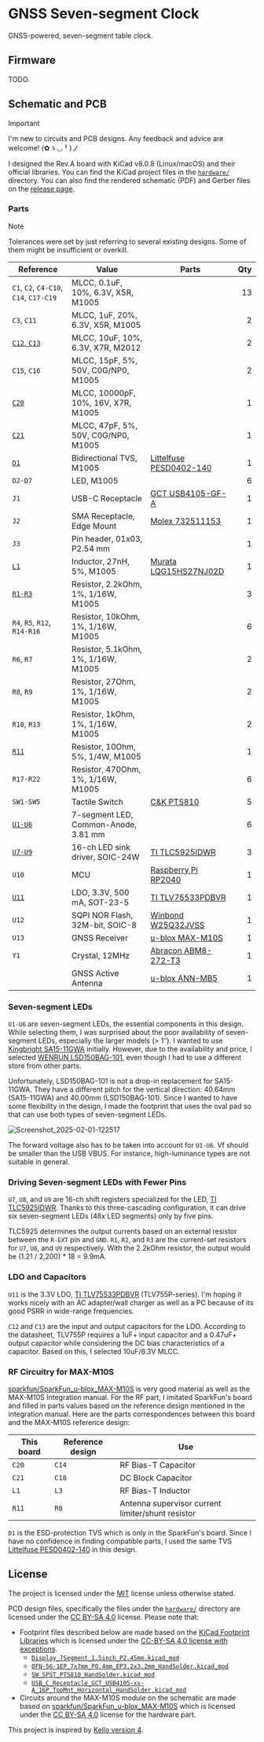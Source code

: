 # GNSS Seven-segment Clock

GNSS-powered, seven-segment table clock.

## Firmware

TODO.

## Schematic and PCB

> [!IMPORTANT]
> I'm new to circuits and PCB designs. Any feedback and advice are welcome! (✿ゝ◡╹)ノ

I designed the Rev.A board with KiCad v8.0.8 (Linux/macOS) and their official libraries. You can find the KiCad project files in the [`hardware/`](./hardware/) directory. You can also find the rendered schematic (PDF) and Gerber files on the [release page](https://github.com/Tosainu/gnss-7-seg-clock/releases/tag/hardware%2Frev-a).

### Parts

> [!NOTE]
> Tolerances were set by just referring to several existing designs. Some of them might be insufficient or overkill.

| Reference | Value | Parts | Qty |
| --- | --- | --- | --: |
| `C1`, `C2`, `C4-C10`, `C14`, `C17-C19` | MLCC, 0.1uF, 10%, 6.3V, X5R, M1005 | | 13 |
| `C3`, `C11` | MLCC, 1uF, 20%, 6.3V, X5R, M1005 | | 2 |
| [`C12`, `C13`](#ldo-and-capacitors) | MLCC, 10uF, 10%, 6.3V, X7R, M2012 | | 2 |
| `C15`, `C16` | MLCC, 15pF, 5%, 50V, C0G/NP0, M1005 | | 2 |
| [`C20`](#rf-circuitry-for-max-m10s) | MLCC, 10000pF, 10%, 16V, X7R, M1005 | | 1 |
| [`C21`](#rf-circuitry-for-max-m10s) | MLCC, 47pF, 5%, 50V, C0G/NP0, M1005 | | 1 |
| [`D1`](#rf-circuitry-for-max-m10s) | Bidirectional TVS, M1005 | [Littelfuse PESD0402-140][PESD0402-140] | 1 |
| `D2-D7` | LED, M1005 | | 6 |
| `J1` | USB-C Receptacle | [GCT USB4105-GF-A](https://gct.co/connector/usb4105) | 1 |
| `J2` | SMA Receptacle, Edge Mount | [Molex 732511153][732511153] | 1 |
| `J3` | Pin header, 01x03, P2.54 mm | | 1 |
| [`L1`](#rf-circuitry-for-max-m10s) | Inductor, 27nH, 5%, M1005 | [Murata LQG15HS27NJ02D][LQG15HS27NJ02D] | 1 |
| [`R1-R3`](#driving-seven-segment-leds-with-fewer-pins) | Resistor, 2.2kOhm, 1%, 1/16W, M1005 | | 3 |
| `R4`, `R5`, `R12`, `R14-R16` | Resistor, 10kOhm, 1%, 1/16W, M1005 | | 6 |
| `R6`, `R7` | Resistor, 5.1kOhm, 1%, 1/16W, M1005 | | 2 |
| `R8`, `R9` | Resistor, 27Ohm, 1%, 1/16W, M1005 | | 2 |
| `R10`, `R13` | Resistor, 1kOhm, 1%, 1/16W, M1005 | | 2 |
| [`R11`](#rf-circuitry-for-max-m10s) | Resistor, 10Ohm, 5%, 1/4W, M1005 | | 1 |
| `R17-R22` | Resistor, 470Ohm, 1%, 1/16W, M1005 | | 6 |
| `SW1-SW5` | Tactile Switch | [C&K PTS810][PTS810] | 5 |
| [`U1-U6`](#seven-segment-leds) | 7-segment LED, Common-Anode, 3.81 mm | | 6 |
| [`U7-U9`](#driving-seven-segment-leds-with-fewer-pins) | 16-ch LED sink driver, SOIC-24W | [TI TLC5925IDWR][TLC5925] | 3 |
| `U10` | MCU | [Raspberry Pi RP2040][RP2040] | 1 |
| [`U11`](#ldo-and-capacitors) | LDO, 3.3V, 500 mA, SOT-23-5 | [TI TLV75533PDBVR][TLV755P] | 1 |
| `U12` | SQPI NOR Flash, 32M-bit, SOIC-8 | [Winbond W25Q32JVSS][W25Q32JV] | 1 |
| `U13` | GNSS Receiver | [u-blox MAX-M10S][MAX-M10] | 1 |
| `Y1` | Crystal, 12MHz | [Abracon ABM8-272-T3][ABM8-272-T3] | 1 |
| | GNSS Active Antenna | [u-blox ANN-MB5][ANN-MB5] | 1 |

### Seven-segment LEDs

`U1-U6` are seven-segment LEDs, the essential components in this design. While selecting them, I was surprised about the poor availability of seven-segment LEDs, especially the larger models (> 1″). I wanted to use [Kingbright SA15-11GWA][SA15-11GWA] initially. However, due to the availability and price, I selected [WENRUN LSD150BAG-101][LSD150BAG-101], even though I had to use a different store from other parts.

Unfortunately, LSD150BAG-101 is not a drop-in replacement for SA15-11GWA. They have a different pitch for the vertical direction: 40.64mm (SA15-11GWA) and 40.00mm (LSD150BAG-101). Since I wanted to have some flexibility in the design, I made the footprint that uses the oval pad so that can use both types of seven-segment LEDs.

![Screenshot_2025-02-01-122517](https://github.com/user-attachments/assets/0b0ae403-fe8b-4c34-ab8e-8e7f0641486e)

The forward voltage also has to be taken into account for `U1-U6`. Vf should be smaller than the USB VBUS. For instance, high-luminance types are not suitable in general.

### Driving Seven-segment LEDs with Fewer Pins

`U7`, `U8`, and `U9` are 16-ch shift registers specialized for the LED, [TI TLC5925IDWR](TLC5925). Thanks to this three-cascading configuration, it can drive six seven-segment LEDs (48x LED segments) only by five pins.

TLC5925 determines the output currents based on an external resistor between the `R-EXT` pin and `GND`. `R1`, `R2`, and `R3` are the current-set resistors for `U7`, `U8`, and `U9` respectively. With the 2.2kOhm resistor, the output would be (1.21 / 2,200) \* 18  = 9.9mA.

### LDO and Capacitors

`U11` is the 3.3V LDO, [TI TLV75533PDBVR](TLV755P) (TLV755P-series). I'm hoping it works nicely with an AC adapter/wall charger as well as a PC because of its good PSRR in wide-range frequencies.

`C12` and `C13` are the input and output capacitors for the LDO. According to the datasheet, TLV755P requires a 1uF+ input capacitor and a 0.47uF+ output capacitor while considering the DC bias characteristics of a capacitor. Based on this, I selected 10uF/6.3V MLCC.

### RF Circuitry for MAX-M10S

[sparkfun/SparkFun\_u-blox\_MAX-M10S][SparkFun-MAX-M10S] is very good material as well as the MAX-M10S Integration manual. For the RF part, I imitated SparkFun's board and filled in parts values based on the reference design mentioned in the integration manual. Here are the parts correspondences between this board and the MAX-M10S reference design:

| This board | Reference design | Use |
| --- | --- | --- |
| `C20` | `C14` |  RF Bias-T Capacitor |
| `C21` | `C18` | DC Block Capacitor |
| `L1` | `L3` | RF Bias-T Inductor |
| `R11` | `R8` | Antenna supervisor current limiter/shunt resistor |

`D1` is the ESD-protection TVS which is only in the SparkFun's board. Since I have no confidence in finding compatible parts, I used the same TVS [Littelfuse PESD0402-140][PESD0402-140] in this design.

## License

The project is licensed under the [MIT](./LICENSE) license unless otherwise stated.

PCD design files, specifically the files under the [`hardware/`](./hardware/) directory are licensed under the [CC BY-SA 4.0](https://creativecommons.org/licenses/by-sa/4.0/) license. Please note that:
- Footprint files described below are made based on the [KiCad Footprint Libraries](https://gitlab.com/kicad/libraries/kicad-footprints) which is licensed under the [CC-BY-SA 4.0 license with exceptions](https://gitlab.com/kicad/libraries/kicad-footprints/-/blob/8.0.8/LICENSE.md?ref_type=tags).
    - [`Display_7Segment_1.5inch_P2.45mm.kicad_mod`](./hardware/gnss-7-seg-clock.pretty/Display_7Segment_1.5inch_P2.45mm.kicad_mod)
    - [`QFN-56-1EP_7x7mm_P0.4mm_EP3.2x3.2mm_HandSolder.kicad_mod`](./hardware/gnss-7-seg-clock.pretty/QFN-56-1EP_7x7mm_P0.4mm_EP3.2x3.2mm_HandSolder.kicad_mod)
    - [`SW_SPST_PTS810_HandSolder.kicad_mod`](./hardware/gnss-7-seg-clock.pretty/SW_SPST_PTS810_HandSolder.kicad_mod)
    - [`USB_C_Receptacle_GCT_USB4105-xx-A_16P_TopMnt_Horizontal_HandSolder.kicad_mod`](./hardware/gnss-7-seg-clock.pretty/USB_C_Receptacle_GCT_USB4105-xx-A_16P_TopMnt_Horizontal_HandSolder.kicad_mod)
- Circuits around the MAX-M10S module on the schematic are made based on [sparkfun/SparkFun\_u-blox\_MAX-M10S][SparkFun-MAX-M10S] which is licensed under the [CC BY-SA 4.0](https://github.com/sparkfun/SparkFun_u-blox_MAX-M10S/blob/8e937406ba0f21e3afc8ca20ddeb06b088023951/LICENSE.md#hardware) license for the hardware part.

This project is inspired by [Kello version 4](http://kair.us/projects/clock/v4/index.html).

[RP2040]: https://www.raspberrypi.com/products/rp2040/
[LQG15HS27NJ02D]: https://www.murata.com/en-global/products/productdetail?partno=LQG15HS27NJ02%23
[LSD150BAG-101]: https://www.tme.eu/en/details/lsd150bag-101/7-segment-led-displays/wenrun/lsd150bag-101-01/
[PESD0402-140]: https://www.littelfuse.com/products/overvoltage-protection/polymer-esd-suppressors/pesd-protection-device/pesd/pesd0402-140
[PTS810]: https://www.ckswitches.com/products/switches/product-details/Tactile/PTS810/
[TLC5925]: https://www.ti.com/product/TLC5925
[TLV755P]: https://www.ti.com/product/TLV755P
[W25Q32JV]: https://www.winbond.com/hq/product/code-storage-flash-memory/serial-nor-flash/?__locale=en&partNo=W25Q32JV
[732511153]: https://www.molex.com/en-us/products/part-detail/732511153
[USB4105]: https://gct.co/connector/usb4105
[ABM8-272-T3]: https://abracon.com/datasheets/ABM8-272-T3.pdf
[ANN-MB5]: https://www.u-blox.com/en/product/ann-mb5-antenna
[MAX-M10]: https://www.u-blox.com/en/product/max-m10-series
[SA15-11GWA]: https://www.kingbrightusa.com/product.asp?catalog_name=LED&product_id=SA15-11GWA

[SparkFun-MAX-M10S]: https://github.com/sparkfun/SparkFun_u-blox_MAX-M10S
